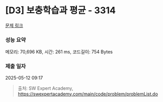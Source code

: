 # [D3] 보충학습과 평균 - 3314 

[문제 링크](https://swexpertacademy.com/main/code/problem/problemDetail.do?contestProbId=AWBnA2jaxDsDFAWr) 

### 성능 요약

메모리: 70,696 KB, 시간: 261 ms, 코드길이: 754 Bytes

### 제출 일자

2025-05-12 09:17



> 출처: SW Expert Academy, https://swexpertacademy.com/main/code/problem/problemList.do